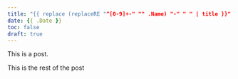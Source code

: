 ```yaml
---
title: "{{ replace (replaceRE "^[0-9]+-" "" .Name) "-" " " | title }}"
date: {{ .Date }}
toc: false
draft: true
---
```


This is a post.

<!--more-->

This is the rest of the post